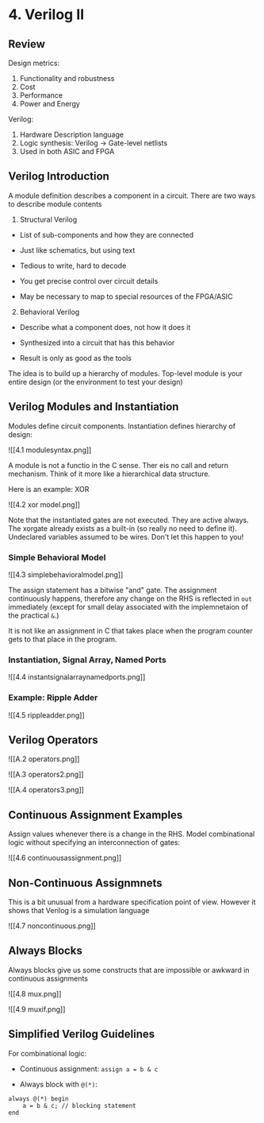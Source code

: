 # 4. Verilog II

## Review

Design metrics:
1. Functionality and robustness
2. Cost
3. Performance
4. Power and Energy

Verilog:
1. Hardware Description language
2. Logic synthesis: Verilog -> Gate-level netlists
3. Used in both ASIC and FPGA

## Verilog Introduction
A module definition describes a component in a circuit. There are two ways to describe module contents
1. Structural Verilog

- List of sub-components and how they are connected

- Just like schematics, but using text

- Tedious to write, hard to decode

- You get precise control over circuit details

- May be necessary to map to special resources of the FPGA/ASIC

2. Behavioral Verilog

- Describe what a component does, not how it does it

- Synthesized into a circuit that has this behavior

- Result is only as good as the tools

The idea is to build up a hierarchy of modules. Top-level module is your entire design (or the environment to test your design)

## Verilog Modules and Instantiation
Modules define circuit components. Instantiation defines hierarchy of design:

![[4.1 modulesyntax.png]]

A module is not a functio in the C sense. Ther eis no call and return mechanism. Think of it more like a hierarchical data structure.

Here is an example: XOR

![[4.2 xor model.png]]

Note that the instantiated gates are not executed. They are active always. The xorgate already exists as a built-in (so really no need to define it). Undeclared variables assumed to be wires. Don't let this happen to you!

### Simple Behavioral Model

![[4.3 simplebehavioralmodel.png]]

The assign statement has a bitwise "and" gate. The assignment continuously happens, therefore any change on the RHS is reflected in `out` immediately (except for small delay associated with the implemnetaion of the practical `&`.)

It is not like an assignment in C that takes place when the program counter gets to that place in the program.

### Instantiation, Signal Array, Named Ports

![[4.4 instantsignalarraynamedports.png]]

### Example: Ripple Adder

![[4.5 rippleadder.png]]

## Verilog Operators

![[A.2 operators.png]]

![[A.3 operators2.png]]

![[A.4 operators3.png]]

## Continuous Assignment Examples
Assign values whenever there is a change in the RHS. Model combinational logic without specifying an interconnection of gates:

![[4.6 continuousassignment.png]]

## Non-Continuous Assignmnets
This is a bit unusual from a hardware specification point of view. However it shows that Verilog is a simulation language

![[4.7 noncontinuous.png]]

## Always Blocks
Always blocks give us some constructs that are impossible or awkward in continuous assignments

![[4.8 mux.png]]

![[4.9 muxif.png]]

## Simplified Verilog Guidelines
For combinational logic:
- Continuous assignment: `assign a = b & c`

- Always block with `@(*)`: 

```
always @(*) begin
	a = b & c; // blocking statement
end
```